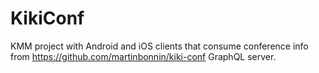 # KikiConf

KMM project with Android and iOS clients that consume conference info from https://github.com/martinbonnin/kiki-conf GraphQL server.
